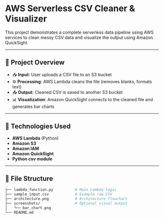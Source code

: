 # AWS Serverless CSV Cleaner & Visualizer

This project demonstrates a complete serverless data pipeline using AWS services to clean messy CSV data and visualize the output using Amazon QuickSight.

---

## 🚀 Project Overview

- 📥 **Input**: User uploads a CSV file to an S3 bucket
- ⚙️ **Processing**: AWS Lambda cleans the file (removes blanks, formats text)
- 📤 **Output**: Cleaned CSV is saved to another S3 bucket
- 📊 **Visualization**: Amazon QuickSight connects to the cleaned file and generates bar charts

---

## 🧰 Technologies Used

- **AWS Lambda** (Python)
- **Amazon S3**
- **Amazon IAM**
- **Amazon QuickSight**
- **Python csv module**

---

## 📁 File Structure

```bash
├── lambda_function.py          # Main Lambda logic
├── sample_input.csv            # Example raw CSV
├── architecture.png            # Architecture flowchart
├── screenshots/                # Optional visual output
│   └── bar_chart.png
└── README.md
